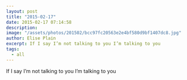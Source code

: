 ```yaml
---
layout: post
title: "2015-02-17"
date: 2015-02-17 07:14:58
description: 
image: "/assets/photos/201502/bcc97fc20563e2e4bf580d9bf1407dc8.jpg"
author: Elise Plain
excerpt: If I say I’m not talking to you I’m talking to you
tags: 
  - all
---
```


If I say I’m not talking to you I’m talking to you
<p></p>
